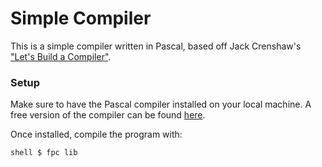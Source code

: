 # Simple Compiler

This is a simple compiler written in Pascal, based off Jack Crenshaw's ["Let's
Build a Compiler"](https://compilers.iecc.com/crenshaw/).

### Setup

Make sure to have the Pascal compiler installed on your local machine. A free
version of the compiler can be found
[here](https://www.freepascal.org/download.html).

Once installed, compile the program with:

```shell $ fpc lib ```

